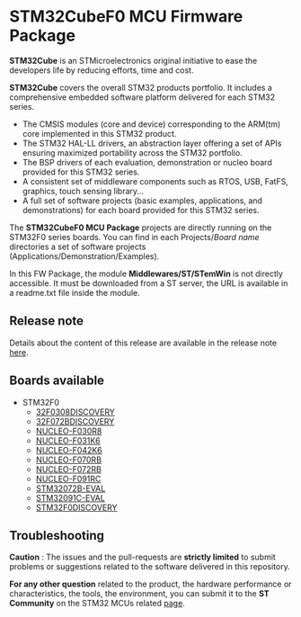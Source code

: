# STM32CubeF0 MCU Firmware Package

**STM32Cube** is an STMicroelectronics original initiative to ease the developers life by reducing efforts, time and cost.

**STM32Cube** covers the overall STM32 products portfolio. It includes a comprehensive embedded software platform delivered for each STM32 series.
   * The CMSIS modules (core and device) corresponding to the ARM(tm) core implemented in this STM32 product.
   * The STM32 HAL-LL drivers, an abstraction layer offering a set of APIs ensuring maximized portability across the STM32 portfolio.
   * The BSP drivers of each evaluation, demonstration or nucleo board provided for this STM32 series.
   * A consistent set of middleware components such as RTOS, USB, FatFS, graphics, touch sensing library...
   * A full set of software projects (basic examples, applications, and demonstrations) for each board provided for this STM32 series.

The **STM32CubeF0 MCU Package** projects are directly running on the STM32F0 series boards. You can find in each Projects/*Board name* directories a set of software projects (Applications/Demonstration/Examples).

In this FW Package, the module **Middlewares/ST/STemWin** is not directly accessible. It must be downloaded from a ST server, the URL is available in a readme.txt file inside the module.

## Release note

Details about the content of this release are available in the release note [here](https://htmlpreview.github.io/?https://github.com/STMicroelectronics/STM32CubeF0/blob/master/Release_Notes.html).

## Boards available

  * STM32F0
    * [32F0308DISCOVERY](https://www.st.com/en/evaluation-tools/32f0308discovery.html)
    * [32F072BDISCOVERY](https://www.st.com/en/evaluation-tools/32f072bdiscovery.html)
    * [NUCLEO-F030R8](https://www.st.com/en/evaluation-tools/nucleo-f030r8.html)
    * [NUCLEO-F031K6](https://www.st.com/en/evaluation-tools/nucleo-f031k6.html)
    * [NUCLEO-F042K6](https://www.st.com/en/evaluation-tools/nucleo-f042k6.html)
    * [NUCLEO-F070RB](https://www.st.com/en/evaluation-tools/nucleo-f070rb.html)
    * [NUCLEO-F072RB](https://www.st.com/en/evaluation-tools/nucleo-f072rb.html)
    * [NUCLEO-F091RC](https://www.st.com/en/evaluation-tools/nucleo-f091rc.html)
    * [STM32072B-EVAL](https://www.st.com/en/evaluation-tools/stm32072b-eval.html)
    * [STM32091C-EVAL](https://www.st.com/en/evaluation-tools/stm32091c-eval.html)
    * [STM32F0DISCOVERY](https://www.st.com/en/evaluation-tools/stm32f0discovery.html)

## Troubleshooting

**Caution** : The issues and the pull-requests are **strictly limited** to submit problems or suggestions related to the software delivered in this repository.

**For any other question** related to the product, the hardware performance or characteristics, the tools, the environment, you can submit it to the **ST Community** on the STM32 MCUs related [page](https://community.st.com/s/group/0F90X000000AXsASAW/stm32-mcus).
